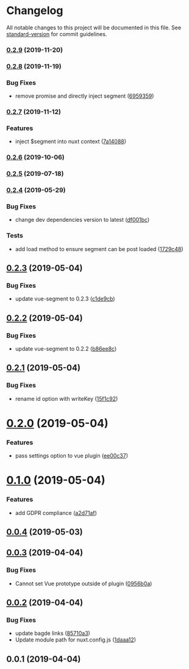 # Changelog

All notable changes to this project will be documented in this file. See [standard-version](https://github.com/conventional-changelog/standard-version) for commit guidelines.

### [0.2.9](https://github.com/dansmaculotte/nuxt-segment/compare/v0.2.8...v0.2.9) (2019-11-20)

### [0.2.8](https://github.com/dansmaculotte/nuxt-segment/compare/v0.2.7...v0.2.8) (2019-11-19)


### Bug Fixes

* remove promise and directly inject segment ([6959359](https://github.com/dansmaculotte/nuxt-segment/commit/695935956cbd6a1bacec0effbd4be0e3633755c9))

### [0.2.7](https://github.com/dansmaculotte/nuxt-segment/compare/v0.2.6...v0.2.7) (2019-11-12)


### Features

* inject $segment into nuxt context ([7a14088](https://github.com/dansmaculotte/nuxt-segment/commit/7a14088392b3c0c12020e40696e6de16b4f12b85))

### [0.2.6](https://github.com/dansmaculotte/nuxt-segment/compare/v0.2.5...v0.2.6) (2019-10-06)

### [0.2.5](https://github.com/dansmaculotte/nuxt-segment/compare/v0.2.4...v0.2.5) (2019-07-18)



### [0.2.4](https://github.com/dansmaculotte/nuxt-segment/compare/v0.2.3...v0.2.4) (2019-05-29)


### Bug Fixes

* change dev dependencies version to latest ([df001bc](https://github.com/dansmaculotte/nuxt-segment/commit/df001bc))


### Tests

* add load method to ensure segment can be post loaded ([1729c48](https://github.com/dansmaculotte/nuxt-segment/commit/1729c48))



## [0.2.3](https://github.com/dansmaculotte/nuxt-segment/compare/v0.2.2...v0.2.3) (2019-05-04)


### Bug Fixes

* update vue-segment to 0.2.3 ([c1de9cb](https://github.com/dansmaculotte/nuxt-segment/commit/c1de9cb))



## [0.2.2](https://github.com/dansmaculotte/nuxt-segment/compare/v0.2.1...v0.2.2) (2019-05-04)


### Bug Fixes

* update vue-segment to 0.2.2 ([b86ee8c](https://github.com/dansmaculotte/nuxt-segment/commit/b86ee8c))



## [0.2.1](https://github.com/dansmaculotte/nuxt-segment/compare/v0.2.0...v0.2.1) (2019-05-04)


### Bug Fixes

* rename id option with writeKey ([15f1c92](https://github.com/dansmaculotte/nuxt-segment/commit/15f1c92))



# [0.2.0](https://github.com/dansmaculotte/nuxt-segment/compare/v0.1.0...v0.2.0) (2019-05-04)


### Features

* pass settings option to vue plugin ([ee00c37](https://github.com/dansmaculotte/nuxt-segment/commit/ee00c37))



# [0.1.0](https://github.com/dansmaculotte/nuxt-segment/compare/v0.0.4...v0.1.0) (2019-05-04)


### Features

* add GDPR compliance ([a2d71af](https://github.com/dansmaculotte/nuxt-segment/commit/a2d71af))



## [0.0.4](https://github.com/dansmaculotte/nuxt-segment/compare/v0.0.3...v0.0.4) (2019-05-03)



## [0.0.3](https://github.com/dansmaculotte/nuxt-segment/compare/v0.0.2...v0.0.3) (2019-04-04)


### Bug Fixes

* Cannot set Vue prototype outside of plugin ([0956b0a](https://github.com/dansmaculotte/nuxt-segment/commit/0956b0a))



## [0.0.2](https://github.com/dansmaculotte/nuxt-segment/compare/v0.0.1...v0.0.2) (2019-04-04)


### Bug Fixes

* update bagde links ([85710a3](https://github.com/dansmaculotte/nuxt-segment/commit/85710a3))
* Update module path for nuxt.config.js ([1daaa12](https://github.com/dansmaculotte/nuxt-segment/commit/1daaa12))



## 0.0.1 (2019-04-04)
